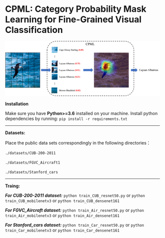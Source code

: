 # **CPML: Category Probability Mask Learning for Fine-Grained Visual Classification**

<div align="center">
  <img src="https://github.com/CharvinMei/CPML/blob/main/pictures/Fig1.jpg">
</div>



**Installation**

Make sure you have **Python>=3.6** installed on your machine.
Install python dependencies by running:
`pip install -r requirements.txt`

________________________________

**Datasets:**

Place the public data sets correspondingly in the following directories：

`./datasets/CUB-200-2011`

`./datasets/FGVC_Aircraft1`

`./datasets/Stanford_cars`
________________________________
**Traing:**

_**For CUB-200-2011 dataset:**_
`python train_CUB_resnet50.py`
or
`python train_CUB_mobilenetv3`
or
`python train_CUB_densenet161`

**_For FGVC_Aircraft dataset:_**
`python train_Air_resnet50.py`
or
`python train_Air_mobilenetv3`
or
`python train_Air_densenet161`

**_For Stanford_cars dataset:_**
`python train_Car_resnet50.py`
or
`python train_Car_mobilenetv3`
or
`python train_Car_densenet161`
